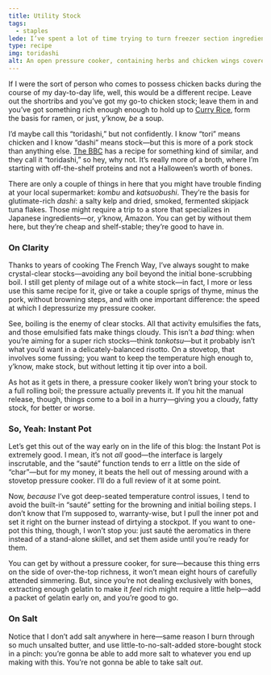 ```yaml
---
title: Utility Stock
tags:
  - staples
lede: I’ve spent a lot of time trying to turn freezer section ingredients into ramen-caliber stock, and this is the result.
type: recipe
img: toridashi
alt: An open pressure cooker, containing herbs and chicken wings covered by water.
---
```


If I were the sort of person who comes to possess chicken backs during the course of my day-to-day life, well, this would be a different recipe. Leave out the shortribs and you’ve got my go-to chicken stock; leave them in and you’ve got something rich enough enough to hold up to [Curry Rice](/recipes/curry), form the basis for ramen, or just, y’know, _be_ a soup.

I’d maybe call this “toridashi,” but not confidently. I know “tori” means chicken and I know “dashi” means stock—but this is more of a pork stock than anything else. [The BBC](https://www.bbc.co.uk/food/recipes/toridashi_pork_and_55893) has a recipe for something kind of similar, and they call it “toridashi,” so hey, why not. It’s really more of a broth, where I’m starting with off-the-shelf proteins and not a Halloween’s worth of bones. 

There are only a couple of things in here that you might have trouble finding at your local supermarket: _kombu_ and _katsuobushi_. They’re the basis for glutimate-rich _dashi_: a salty kelp and dried, smoked, fermented skipjack tuna flakes. Those might require a trip to a store that specializes in Japanese ingredients—or, y’know, Amazon. You can get by without them here, but they’re cheap and shelf-stable; they’re good to have in.

### On Clarity

Thanks to years of cooking The French Way, I’ve always sought to make crystal-clear stocks—avoiding any boil beyond the initial bone-scrubbing boil. I still get plenty of milage out of a white stock—in fact, I more or less use this same recipe for it, give or take a couple sprigs of thyme, minus the pork, without browning steps, and with one important difference: the speed at which I depressurize my pressure cooker.

See, boiling is the enemy of clear stocks. All that activity emulsifies the fats, and those emulsified fats make things cloudy. This isn’t a _bad_ thing: when you’re aiming for a super rich stocks—think _tonkotsu_—but it probably isn’t what you’d want in a delicately-balanced risotto. On a stovetop, that involves some fussing; you want to keep the temperature high enough to, y’know, make stock, but without letting it tip over into a boil.

As hot as it gets in there, a pressure cooker likely won’t bring your stock to a full rolling boil; the pressure actually prevents it. If you hit the manual release, though, things come to a boil in a hurry—giving you a cloudy, fatty stock, for better or worse.

### So, Yeah: Instant Pot

Let’s get this out of the way early on in the life of this blog: the Instant Pot is extremely good. I mean, it’s not _all_ good—the interface is largely inscrutable, and the “sauté” function tends to err a little on the side of “char”—but for my money, it beats the hell out of messing around with a stovetop pressure cooker. I’ll do a full review of it at some point.

Now, _because_ I’ve got deep-seated temperature control issues, I tend to avoid the built-in “sauté” setting for the browning and initial boiling steps. I don’t know that I’m supposed to, warranty-wise, but I pull the inner pot and set it right on the burner instead of dirtying a stockpot. If you want to one-pot this thing, though, I won’t stop you: just sauté the aeromatics in there instead of  a stand-alone skillet, and set them aside until you’re ready for them.

You can get by without a pressure cooker, for sure—because this thing errs on the side of over-the-top richness, it won’t mean eight hours of carefully attended simmering. But, since you’re not dealing exclusively with bones, extracting enough gelatin to make it _feel_ rich might require a little help—add a packet of gelatin early on, and you’re good to go.

### On Salt

Notice that I don’t add salt anywhere in here—same reason I burn through so much unsalted butter, and use little-to-no-salt-added store-bought stock in a pinch: you’re gonna be able to add more salt to whatever you end up making with this. You’re not gonna be able to take salt _out_.




